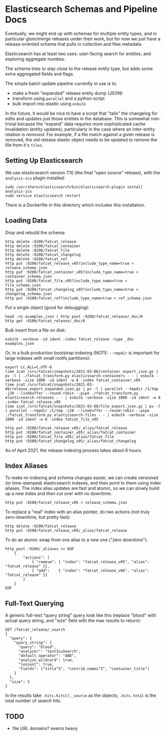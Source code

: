 
# Elasticsearch Schemas and Pipeline Docs

Eventually, we might end up with schemas for multiple entity types, and in
particular glom/merge releases under their work, but for now we just have a
release-oriented schema that pulls in collection and files metadata.

Elasticsearch has at least two uses: user-facing search for entities, and
exploring aggregate numbes.

The schema tries to stay close to the release entity type, but adds some extra
aggregated fields and flags.

The simple batch update pipeline currently in use is to:

- make a fresh "expanded" release entity dump (JSON)
- transform using `parallel` and a python script
- bulk import into elastic using `esbulk`

In the future, it would be nice to have a script that "tails" the changelog for
edits and updates just those entities in the database. This is somewhat
non-trivial because the "expand" data requires more sophisticated cache
invalidation (entity updates), particularly in the case where an inter-entity
relation is *removed*. For example, if a file match against a given release is
removed, the old release elastic object needs to be updated to remove the file
from it's `files`.

## Setting Up Elasticsearch

We use elasticsearch version 7.10 (the final "open source" release), with the
`analysis-icu` plugin installed:

    sudo /usr/share/elasticsearch/bin/elasticsearch-plugin install analysis-icu
    sudo service elasticsearch restart

There is a Dockerfile in this directory which includes this installation.

## Loading Data

Drop and rebuild the schema:

    http delete :9200/fatcat_release
    http delete :9200/fatcat_container
    http delete :9200/fatcat_file
    http delete :9200/fatcat_changelog
    http delete :9200/fatcat_ref
    http put :9200/fatcat_release_v05?include_type_name=true < release_schema.json
    http put :9200/fatcat_container_v05?include_type_name=true < container_schema.json
    http put :9200/fatcat_file_v05?include_type_name=true < file_schema.json
    http put :9200/fatcat_changelog_v05?include_type_name=true < changelog_schema.json
    http put :9200/fatcat_ref?include_type_name=true < ref_schema.json

Put a single object (good for debugging):

    head -n1 examples.json | http post :9200/fatcat_release/_doc/0
    http get :9200/fatcat_release/_doc/0

Bulk insert from a file on disk:

    esbulk -verbose -id ident -index fatcat_release -type _doc examples.json

Or, in a bulk production bootstrap indexing (NOTE: `--tmpdir` is important for
large indexes with small rootfs partitions):

    export LC_ALL=C.UTF-8
    time zcat /srv/fatcat/snapshots/2021-03-08/container_export.json.gz | pv -l | ./fatcat_transform.py elasticsearch-containers - - | esbulk -verbose -size 1000 -id ident -w 8 -index fatcat_container_v05
    time zcat /srv/fatcat/snapshots/2021-03-08/release_export_expanded.json.gz | pv -l | parallel --tmpdir /1/tmp -j20 --linebuffer --round-robin --pipe ./fatcat_transform.py elasticsearch-releases - - | esbulk -verbose -size 1000 -id ident -w 8 -index fatcat_release_v05
    time zcat /srv/fatcat/snapshots/2021-03-08/file_export.json.gz | pv -l | parallel --tmpdir /1/tmp -j20 --linebuffer --round-robin --pipe ./fatcat_transform.py elasticsearch-files - - | esbulk -verbose -size 1000 -id ident -w 8 -index fatcat_file_v05

    http put :9200/fatcat_release_v05/_alias/fatcat_release
    http put :9200/fatcat_container_v05/_alias/fatcat_container
    http put :9200/fatcat_file_v05/_alias/fatcat_file
    http put :9200/fatcat_changelog_v05/_alias/fatcat_changelog

As of April 2021, the release indexing process takes about 6 hours.

## Index Aliases

To make re-indexing and schema changes easier, we can create versioned (or
time-stamped) elasticsearch indexes, and then point to them using index
aliases. The index alias updates are fast and atomic, so we can slowly build up
a new index and then cut over with no downtime.

    http put :9200/fatcat_release_v05 < release_schema.json

To replace a "real" index with an alias pointer, do two actions (not truly
zero-downtime, but pretty fast):

    http delete :9200/fatcat_release
    http put :9200/fatcat_release_v05/_alias/fatcat_release

To do an atomic swap from one alias to a new one ("zero downtime"):

    http post :9200/_aliases << EOF
        {
            "actions": [
                { "remove": { "index": "fatcat_release_v05", "alias": "fatcat_release" }},
                { "add":    { "index": "fatcat_release_v06", "alias": "fatcat_release" }}
            ]
        }
    EOF

## Full-Text Querying

A generic full-text "query string" query look like this (replace "blood" with
actual query string, and "size" field with the max results to return):

    GET /fatcat_release/_search
    {
      "query": {
        "query_string": {
          "query": "blood",
          "analyzer": "textIcuSearch",
          "default_operator": "AND",
          "analyze_wildcard": true,
          "lenient": true,
          "fields": ["title^5", "contrib_names^2", "container_title"]
        }
      },
      "size": 3
    }

In the results take `.hits.hits[]._source` as the objects; `.hits.total` is the
total number of search hits.

## TODO

- file URL domains? seems heavy
